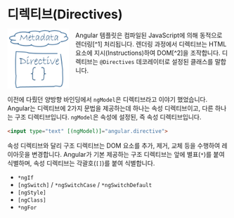 # 디렉티브(Directives)


<img src="assets/directive.png" alt style="float: left; margin: -5px 15px 0 0; width: 140px">

Angular 템플릿은 컴파일된 JavaScript에 의해 동적으로 렌더링[^1] 처리됩니다. 렌더링 과정에서 디렉티브는 HTML 요소에 지시(Instructions)하여 DOM[^2]을 조작합니다. 디렉티브는 `@Directives` 데코레이터로 설정된 클래스를 말합니다.

<div style="clear: both"></div>

이전에 다뤘던 양방향 바인딩에서 `ngModel`은 디렉티브라고 이야기 했었습니다. Angular는 디렉티브에 2가지 문법을 제공하는데 하나는 속성 디렉티브이고, 다른 하나는 구조 디렉티브입니다. `ngModel`은 속성에 설정된, 즉 속성 디렉티브입니다.

```html
<input type="text" [(ngModel)]="angular.directive">
```

속성 디렉티브와 달리 구조 디렉티브는 DOM 요소를 추가, 제거, 교체 등을 수행하여 레이아웃을 변경합니다. Angular가 기본 제공하는 구조 디렉티브는 앞에 별표(`*`)를 붙여 식별하며, 속성 디렉티브는 각괄호(`[]`)를 붙여 식별합니다.

- `*ngIf`
- `[ngSwitch]` / `*ngSwitchCase` / `*ngSwitchDefault`
- `[ngStyle]`
- `[ngClass]`
- `*ngFor`

<!-- <div style="display: flex; justify-content: center; align-items: center;">
  <img src="assets/angular-directives.png" alt>
</div> -->